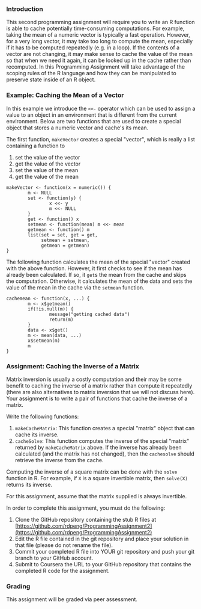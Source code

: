 ### Introduction 

This second programming assignment will require you to write an R
function is able to cache potentially time-consuming computations. For
example, taking the mean of a numeric vector is typically a fast
operation. However, for a very long vector, it may take too long to
compute the mean, especially if it has to be computed repeatedly (e.g.
in a loop). If the contents of a vector are not changing, it may make
sense to cache the value of the mean so that when we need it again, it
can be looked up in the cache rather than recomputed. In this
Programming Assignment will take advantage of the scoping rules of the R
language and how they can be manipulated to preserve state inside of an
R object.

### Example: Caching the Mean of a Vector

In this example we introduce the `<<-` operator which can be used to
assign a value to an object in an environment that is different from the
current environment. Below are two functions that are used to create a
special object that stores a numeric vector and cache's its mean.

The first function, `makeVector` creates a special "vector", which is
really a list containing a function to

1.  set the value of the vector
2.  get the value of the vector
3.  set the value of the mean
4.  get the value of the mean

<!-- -->

    makeVector <- function(x = numeric()) {
            m <- NULL
            set <- function(y) {
                    x <<- y
                    m <<- NULL
            }
            get <- function() x
            setmean <- function(mean) m <<- mean
            getmean <- function() m
            list(set = set, get = get,
                 setmean = setmean,
                 getmean = getmean)
    }

The following function calculates the mean of the special "vector"
created with the above function. However, it first checks to see if the
mean has already been calculated. If so, it `get`s the mean from the
cache and skips the computation. Otherwise, it calculates the mean of
the data and sets the value of the mean in the cache via the `setmean`
function.

    cachemean <- function(x, ...) {
            m <- x$getmean()
            if(!is.null(m)) {
                    message("getting cached data")
                    return(m)
            }
            data <- x$get()
            m <- mean(data, ...)
            x$setmean(m)
            m
    }

### Assignment: Caching the Inverse of a Matrix

Matrix inversion is usually a costly computation and their may be some
benefit to caching the inverse of a matrix rather than compute it
repeatedly (there are also alternatives to matrix inversion that we will
not discuss here). Your assignment is to write a pair of functions that
cache the inverse of a matrix.

Write the following functions:

1.  `makeCacheMatrix`: This function creates a special "matrix" object
    that can cache its inverse.
2.  `cacheSolve`: This function computes the inverse of the special
    "matrix" returned by `makeCacheMatrix` above. If the inverse has
    already been calculated (and the matrix has not changed), then the
    `cachesolve` should retrieve the inverse from the cache.

Computing the inverse of a square matrix can be done with the `solve`
function in R. For example, if `X` is a square invertible matrix, then
`solve(X)` returns its inverse.

For this assignment, assume that the matrix supplied is always
invertible.

In order to complete this assignment, you must do the following:

1.  Clone the GitHub repository containing the stub R files at
    [https://github.com/rdpeng/ProgrammingAssignment2](https://github.com/rdpeng/ProgrammingAssignment2)
2.  Edit the R file contained in the git repository and place your
    solution in that file (please do not rename the file).
3.  Commit your completed R file into YOUR git repository and push your
    git branch to your GitHub account.
4.  Submit to Coursera the URL to your GitHub repository that contains
    the completed R code for the assignment.

### Grading

This assignment will be graded via peer assessment.
